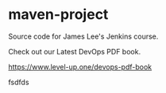 # maven-project
Source code for James Lee's Jenkins course.

Check out our Latest DevOps PDF book.

https://www.level-up.one/devops-pdf-book

fsdfds